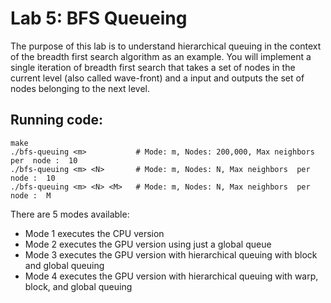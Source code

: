 # Lab 5: BFS Queueing
The purpose of this lab is to understand hierarchical queuing in the context of the breadth first search algorithm as an example. You will implement a single iteration of breadth first search that takes a set of nodes in the current level (also called wave-front) and a input and outputs the set of nodes belonging to the next level.

## Running code:
```
make
./bfs-queuing <m> 			# Mode: m, Nodes: 200,000, Max neighbors  per  node :  10
./bfs-queuing <m> <N>		# Mode: m, Nodes: N, Max neighbors  per  node :  10
./bfs-queuing <m> <N> <M>	# Mode: m, Nodes: N, Max neighbors  per  node :  M
```

There are 5 modes available:
- Mode 1 executes the CPU version
- Mode 2 executes the GPU version using just a global queue
- Mode 3 executes the GPU version with hierarchical queuing with block and global queuing
- Mode 4 executes the GPU version with hierarchical queuing with warp, block, and global queuing


